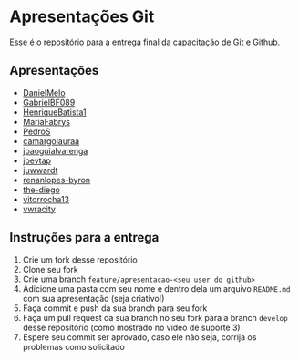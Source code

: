 # Apresentações Git

Esse é o repositório para a entrega final da capacitação de Git e Github.

## Apresentações

- [DanielMelo](./DanielMelo)
- [GabrielBF089](./GabrielBF089)
- [HenriqueBatista1](./HenriqueBatista1)
- [MariaFabrys](./MariaFabrys)
- [PedroS](./PedroS)
- [camargolauraa](./camargolauraa)
- [joaoguialvarenga](./joaoguialvarenga)
- [joevtap](./joevtap)
- [juwwardt](./juwwardt)
- [renanlopes-byron](./renanlopes-byron)
- [the-diego](./the-diego)
- [vitorrocha13](./vitorrocha13)
- [vwracity](./vwracity)

## Instruções para a entrega

1. Crie um fork desse repositório
2. Clone seu fork
3. Crie uma branch `feature/apresentacao-<seu user do github>`
4. Adicione uma pasta com seu nome e dentro dela um arquivo `README.md` com sua apresentação (seja criativo!)
5. Faça commit e push da sua branch para seu fork
6. Faça um pull request da sua branch no seu fork para a branch `develop` desse repositório (como mostrado no vídeo de suporte 3)
7. Espere seu commit ser aprovado, caso ele não seja, corrija os problemas como solicitado
